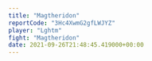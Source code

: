 ```yaml
---
title: "Magtheridon"
reportCode: "3Hc4XwmG2gfLWJYZ"
player: "Lghtm"
fight: "Magtheridon"
date: 2021-09-26T21:48:45.419000+00:00
---
```

